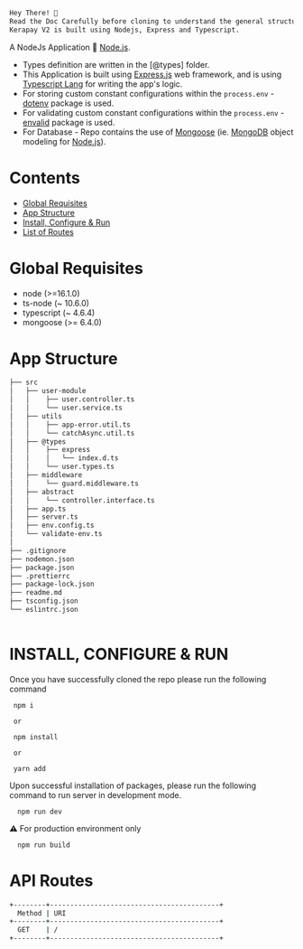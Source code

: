 ```bash
Hey There! 🙌
Read the Doc Carefully before cloning to understand the general structure of the application.
Kerapay V2 is built using Nodejs, Express and Typescript.
```

A NodeJs Application 🚀 [Node.js](https://nodejs.org/en).

- Types definition are written in the [@types] folder.
- This Application is built using [Express.js](https://expressjs.com/) web framework, and is using [Typescript Lang](https://www.typescriptlang.org/) for writing the app's logic.
- For storing custom constant configurations within the `process.env` - [dotenv](https://www.npmjs.com/package/dotenv) package is used.
- For validating custom constant configurations within the `process.env` - [envalid](https://www.npmjs.com/package/envalid) package is used.
- For Database - Repo contains the use of [Mongoose](https://mongoosejs.com/) (ie. [MongoDB](https://www.mongodb.com/) object modeling for [Node.js](https://nodejs.org/en/)).

# Contents

- [Global Requisites](#global-requisites)
- [App Structure](#app-structure)
- [Install, Configure & Run](#install-configure--run)
- [List of Routes](#list-of-routes)

# Global Requisites

- node (>=16.1.0)
- ts-node (~ 10.6.0)
- typescript (~ 4.6.4)
- mongoose (>= 6.4.0)

# App Structure

```bash
├── src
│   ├── user-module
│   │    ├── user.controller.ts
│   │    └── user.service.ts
│   ├── utils
│   │    ├── app-error.util.ts
│   │    └── catchAsync.util.ts
│   ├── @types
│   │    ├── express
│   │    │   └── index.d.ts
│   │    └── user.types.ts
│   ├── middleware
│   │    └── guard.middleware.ts
│   ├── abstract
│   │    └── controller.interface.ts
│   ├── app.ts
│   ├── server.ts
│   ├── env.config.ts
│   └── validate-env.ts
│      
├── .gitignore
├── nodemon.json
├── package.json
├── .prettierrc
├── package-lock.json
├── readme.md
├── tsconfig.json
└── eslintrc.json
   
```

# INSTALL, CONFIGURE & RUN

Once you have successfully cloned the repo please run the following command
```
 npm i
 
 or 
 
 npm install
 
 or 
 
 yarn add  
```

Upon successful installation of packages, please run the following command to run server in development mode.

```
  npm run dev 
```

⚠️ For production environment only
```
  npm run build
```

# API Routes

```sh
+--------+------------------------------------------+
  Method | URI
+--------+------------------------------------------+
  GET    | /
+--------+------------------------------------------+
```
